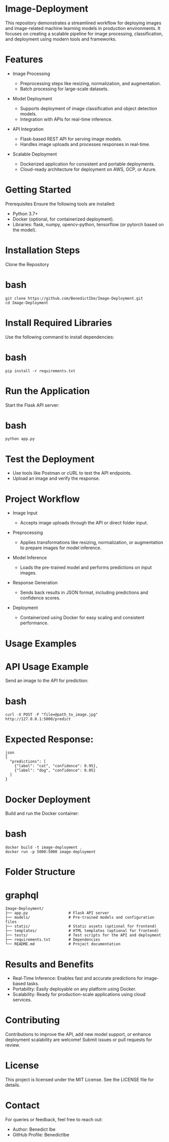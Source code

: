 # Image-Deployment

This repository demonstrates a streamlined workflow for deploying images and image-related machine learning models in production environments. It focuses on creating a scalable pipeline for image processing, classification, and deployment using modern tools and frameworks.

# Features
- Image Processing
  - Preprocessing steps like resizing, normalization, and augmentation.
  - Batch processing for large-scale datasets.

- Model Deployment
  - Supports deployment of image classification and object detection models.
  - Integration with APIs for real-time inference.

- API Integration
  - Flask-based REST API for serving image models.
  - Handles image uploads and processes responses in real-time.

- Scalable Deployment
  - Dockerized application for consistent and portable deployments.
  - Cloud-ready architecture for deployment on AWS, GCP, or Azure.

# Getting Started
Prerequisites
Ensure the following tools are installed:
- Python 3.7+
- Docker (optional, for containerized deployment).
- Libraries: flask, numpy, opencv-python, tensorflow (or pytorch based on the model).

# Installation Steps
Clone the Repository

# bash
    git clone https://github.com/BenedictIbe/Image-Deployment.git  
    cd Image-Deployment  

# Install Required Libraries
  Use the following command to install dependencies:

# bash
    pip install -r requirements.txt  

# Run the Application
Start the Flask API server:

# bash
    python app.py  

# Test the Deployment
  - Use tools like Postman or cURL to test the API endpoints.
  - Upload an image and verify the response.

# Project Workflow
  - Image Input
    - Accepts image uploads through the API or direct folder input.

  - Preprocessing
    - Applies transformations like resizing, normalization, or augmentation to prepare images for model inference.

  - Model Inference
    - Loads the pre-trained model and performs predictions on input images.

  - Response Generation
    - Sends back results in JSON format, including predictions and confidence scores.

  - Deployment
    - Containerized using Docker for easy scaling and consistent performance.

# Usage Examples
  # API Usage Example
  Send an image to the API for prediction:

# bash
    curl -X POST -F "file=@path_to_image.jpg" http://127.0.0.1:5000/predict  

# Expected Response:
    json
    {  
      "predictions": [  
        {"label": "cat", "confidence": 0.95},  
        {"label": "dog", "confidence": 0.05}  
      ]  
    }  

# Docker Deployment
Build and run the Docker container:

# bash
    docker build -t image-deployment .  
    docker run -p 5000:5000 image-deployment  

# Folder Structure
# graphql
    Image-Deployment/  
    ├── app.py                  # Flask API server  
    ├── models/                 # Pre-trained models and configuration files  
    ├── static/                 # Static assets (optional for frontend)  
    ├── templates/              # HTML templates (optional for frontend)  
    ├── tests/                  # Test scripts for the API and deployment  
    ├── requirements.txt        # Dependencies  
    └── README.md               # Project documentation  

# Results and Benefits
- Real-Time Inference: Enables fast and accurate predictions for image-based tasks.
- Portability: Easily deployable on any platform using Docker.
- Scalability: Ready for production-scale applications using cloud services.

# Contributing
Contributions to improve the API, add new model support, or enhance deployment scalability are welcome! Submit issues or pull requests for review.

# License
This project is licensed under the MIT License. See the LICENSE file for details.

# Contact
For queries or feedback, feel free to reach out:

- Author: Benedict Ibe
- GitHub Profile: BenedictIbe
